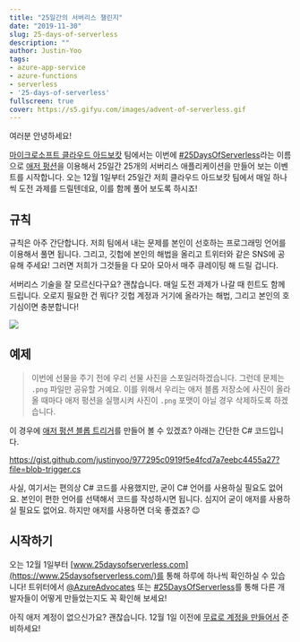 ```yaml
---
title: "25일간의 서버리스 챌린지"
date: "2019-11-30"
slug: 25-days-of-serverless
description: ""
author: Justin-Yoo
tags:
- azure-app-service
- azure-functions
- serverless
- '25-days-of-serverless'
fullscreen: true
cover: https://s5.gifyu.com/images/advent-of-serverless.gif
---
```


여러분 안녕하세요!

[마이크로소프트 클라우드 아드보캇](https://developer.microsoft.com/ko-kr/advocates/?WT.mc_id=25daysofserverless-blog-cxa) 팀에서는 이번에 [#25DaysOfServerless](https://www.25daysofserverless.com/)라는 이름으로 [애저 펑션](https://azure.microsoft.com/ko-kr/services/functions?WT.mc_id=25daysofserverless-blog-cxa)을 이용해서 25일간 25개의 서버리스 애플리케이션을 만들어 보는 이벤트를 시작합니다. 오는 12월 1일부터 25일간 저희 클라우드 아드보캇 팀에서 매일 하나씩 도전 과제를 드릴텐데요, 이를 함께 풀어 보도록 하시죠!

## 규칙

규칙은 아주 간단합니다. 저희 팀에서 내는 문제를 본인이 선호하는 프로그래밍 언어를 이용해서 풀면 됩니다. 그리고, 깃헙에 본인의 해법을 올리고 트위터와 같은 SNS에 공유해 주세요! 그러면 저희가 그것들을 다 모아 모아서 매주 큐레이팅 해 드릴 겁니다.

서버리스 기술을 잘 모르신다구요? 괜찮습니다. 매일 도전 과제가 나갈 때 힌트도 함께 드립니다. 오로지 필요한 건 뭐다? 깃헙 계정과 거기에 올라가는 해법, 그리고 본인의 호기심이면 충분합니다!

![](https://sa0blogs.blob.core.windows.net/aliencube/2019/11/25-days-of-serverless-01.jpg)

## 예제

> 이번에 선물을 주기 전에 우리 선물 사진을 스포일러하겠습니다. 그런데 문제는 `.png` 파일만 공유할 거예요. 이를 위해서 우리는 애저 블롭 저장소에 사진이 올라올 때마다 애저 펑션을 실행시켜 사진이 `.png` 포맷이 아닐 경우 삭제하도록 하겠습니다.

이 경우에 [애저 펑션 블롭 트리거](https://docs.microsoft.com/ko-kr/azure/azure-functions/functions-create-storage-blob-triggered-function?WT.mc_id=25daysofserverless-blog-cxa)를 만들어 볼 수 있겠죠? 아래는 간단한 C# 코드입니다.

https://gist.github.com/justinyoo/977295c0919f5e4fcd7a7eebc4455a27?file=blob-trigger.cs

사실, 여기서는 편의상 C# 코드를 사용했지만, 굳이 C# 언어를 사용하실 필요도 없어요. 본인이 편한 언어를 선택해서 코드를 작성하시면 됩니다. 심지어 굳이 애저를 사용하실 필요도 없어요. 하지만 애저를 사용하면 더욱 좋겠죠? :wink:

## 시작하기

오는 12월 1일부터 [www.25daysofserverless.com](https://www.25daysofserverless.com/)를 통해 하루에 하나씩 확인하실 수 있습니다! 트위터에서 [@AzureAdvocates](https://twitter.com/azureadvocates) 또는 [#25DaysOfServerless](https://twitter.com/search?q=%2325DaysOfServerless&src=typed_query)를 통해 다른 개발자들이 어떻게 만들었는지도 꼭 확인해 보세요!

아직 애저 계정이 없으신가요? 괜찮습니다. 12월 1일 이전에 [무료로 계정을 만들어서](https://azure.microsoft.com/ko-kr/free/?WT.mc_id=25daysofserverless-blog-cxa) 준비하세요!
